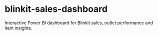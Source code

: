 # blinkit-sales-dashboard
Interactive Power BI dashboard for Blinkit sales, outlet performance and item insights.
